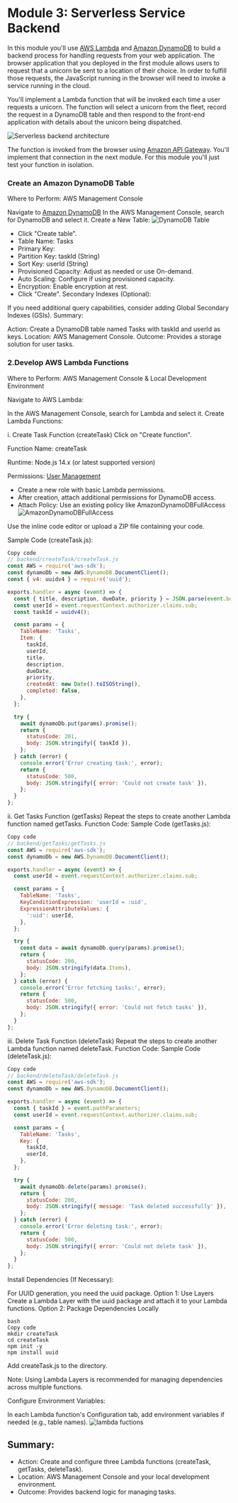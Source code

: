 # Module 3: Serverless Service Backend

In this module you'll use [AWS Lambda][lambda] and [Amazon DynamoDB][dynamodb] to build a backend process for handling requests from your web application. The browser application that you deployed in the first module allows users to request that a unicorn be sent to a location of their choice. In order to fulfill those requests, the JavaScript running in the browser will need to invoke a service running in the cloud.

You'll implement a Lambda function that will be invoked each time a user requests a unicorn. The function will select a unicorn from the fleet, record the request in a DynamoDB table and then respond to the front-end application with details about the unicorn being dispatched.

![Serverless backend architecture](../images/serverless-backend-architecture.png)

The function is invoked from the browser using [Amazon API Gateway][api-gw]. You'll implement that connection in the next module. For this module you'll just test your function in isolation.
### Create an Amazon DynamoDB Table
Where to Perform: AWS Management Console

Navigate to [Amazon DynamoDB][dynamodb]
In the AWS Management Console, search for DynamoDB and select it.
Create a New Table:
![DynamoDB Table](../images/dynamodbtable.PNG)

+ Click "Create table".
+ Table Name: Tasks
+ Primary Key:
+ Partition Key: taskId (String)
+ Sort Key: userId (String)
+ Provisioned Capacity: Adjust as needed or use On-demand.
+ Auto Scaling: Configure if using provisioned capacity.
+ Encryption: Enable encryption at rest.
+ Click "Create".
Secondary Indexes (Optional):

If you need additional query capabilities, consider adding Global Secondary Indexes (GSIs).
Summary:

Action: Create a DynamoDB table named Tasks with taskId and userId as keys.
Location: AWS Management Console.
Outcome: Provides a storage solution for user tasks.

 ### 2.Develop AWS Lambda Functions
Where to Perform: AWS Management Console & Local Development Environment

Navigate to AWS Lambda:

In the AWS Management Console, search for Lambda and select it.
Create Lambda Functions:

i. Create Task Function (createTask)
Click on "Create function".

Function Name: createTask

Runtime: Node.js 14.x (or latest supported version)

Permissions:
[User Management][user-management] 

* Create a new role with basic Lambda permissions.
* After creation, attach additional permissions for DynamoDB access.
* Attach Policy: Use an existing policy like AmazonDynamoDBFullAccess 
![AmazonDynamoDBFullAccess ](../images/dynamodbfullaccess.PNG)


Use the inline code editor or upload a ZIP file containing your code.

Sample Code (createTask.js):

```javascript
Copy code
// backend/createTask/createTask.js
const AWS = require('aws-sdk');
const dynamoDb = new AWS.DynamoDB.DocumentClient();
const { v4: uuidv4 } = require('uuid');

exports.handler = async (event) => {
  const { title, description, dueDate, priority } = JSON.parse(event.body);
  const userId = event.requestContext.authorizer.claims.sub;
  const taskId = uuidv4();

  const params = {
    TableName: 'Tasks',
    Item: {
      taskId,
      userId,
      title,
      description,
      dueDate,
      priority,
      createdAt: new Date().toISOString(),
      completed: false,
    },
  };

  try {
    await dynamoDb.put(params).promise();
    return {
      statusCode: 201,
      body: JSON.stringify({ taskId }),
    };
  } catch (error) {
    console.error('Error creating task:', error);
    return {
      statusCode: 500,
      body: JSON.stringify({ error: 'Could not create task' }),
    };
  }
};
````
ii. Get Tasks Function (getTasks)
Repeat the steps to create another Lambda function named getTasks.
Function Code:
Sample Code (getTasks.js):
```javascript
Copy code
// backend/getTasks/getTasks.js
const AWS = require('aws-sdk');
const dynamoDb = new AWS.DynamoDB.DocumentClient();

exports.handler = async (event) => {
  const userId = event.requestContext.authorizer.claims.sub;

  const params = {
    TableName: 'Tasks',
    KeyConditionExpression: 'userId = :uid',
    ExpressionAttributeValues: {
      ':uid': userId,
    },
  };

  try {
    const data = await dynamoDb.query(params).promise();
    return {
      statusCode: 200,
      body: JSON.stringify(data.Items),
    };
  } catch (error) {
    console.error('Error fetching tasks:', error);
    return {
      statusCode: 500,
      body: JSON.stringify({ error: 'Could not fetch tasks' }),
    };
  }
}; 
```
iii. Delete Task Function (deleteTask)
Repeat the steps to create another Lambda function named deleteTask.
Function Code:
Sample Code (deleteTask.js):
```javascript
Copy code
// backend/deleteTask/deleteTask.js
const AWS = require('aws-sdk');
const dynamoDb = new AWS.DynamoDB.DocumentClient();

exports.handler = async (event) => {
  const { taskId } = event.pathParameters;
  const userId = event.requestContext.authorizer.claims.sub;

  const params = {
    TableName: 'Tasks',
    Key: {
      taskId,
      userId,
    },
  };

  try {
    await dynamoDb.delete(params).promise();
    return {
      statusCode: 200,
      body: JSON.stringify({ message: 'Task deleted successfully' }),
    };
  } catch (error) {
    console.error('Error deleting task:', error);
    return {
      statusCode: 500,
      body: JSON.stringify({ error: 'Could not delete task' }),
    };
  }
};
```

Install Dependencies (If Necessary):

For UUID generation, you need the uuid package.
Option 1: Use Layers
Create a Lambda Layer with the uuid package and attach it to your Lambda functions.
Option 2: Package Dependencies Locally
```Create a ZIP Package:
bash
Copy code
mkdir createTask
cd createTask
npm init -y
npm install uuid
```
Add createTask.js to the directory.

Note: Using Lambda Layers is recommended for managing dependencies across multiple functions.

Configure Environment Variables:

In each Lambda function's Configuration tab, add environment variables if needed (e.g., table names).
![lambda fuctions](../images/lambdafunction.PNG)

## Summary:

* Action: Create and configure three Lambda functions (createTask, getTasks, deleteTask).
* Location: AWS Management Console and your local development environment.
* Outcome: Provides backend logic for managing tasks.


[amplify-console]: https://aws.amazon.com/amplify/console/
[cognito]: https://aws.amazon.com/cognito/
[lambda]: https://aws.amazon.com/lambda/
[api-gw]: https://aws.amazon.com/api-gateway/
[dynamodb]: https://aws.amazon.com/dynamodb/
[static-web-hosting]: ../1_StaticWebHosting/
[user-management]: ../2_UserManagement/
[restful-apis]: ../4_RESTfulAPIs/
[dynamodb-console]: https://console.aws.amazon.com/dynamodb/home
[iam-console]: https://console.aws.amazon.com/iam/home
[lambda-console]: https://console.aws.amazon.com/lambda/home
